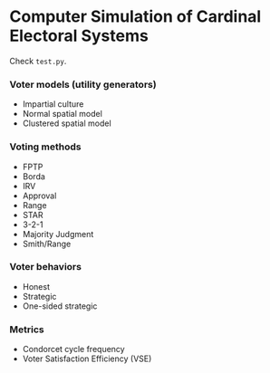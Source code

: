 # Computer Simulation of Cardinal Electoral Systems

Check ``test.py``.

### Voter models (utility generators)
- Impartial culture
- Normal spatial model
- Clustered spatial model

### Voting methods
- FPTP
- Borda
- IRV
- Approval
- Range
- STAR
- 3-2-1
- Majority Judgment
- Smith/Range

### Voter behaviors
- Honest
- Strategic
- One-sided strategic

### Metrics
- Condorcet cycle frequency
- Voter Satisfaction Efficiency (VSE)
